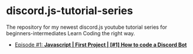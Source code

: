 # discord.js-tutorial-series
The repository for my newest discord.js youtube tutorial series for beginners-intermediates
Learn Coding the right way.

- [Episode #1: **Javascript | First Project | [#1] How to code a Discord Bot**](https://www.youtube.com/watch?v=jqZ5vLscCBY)
